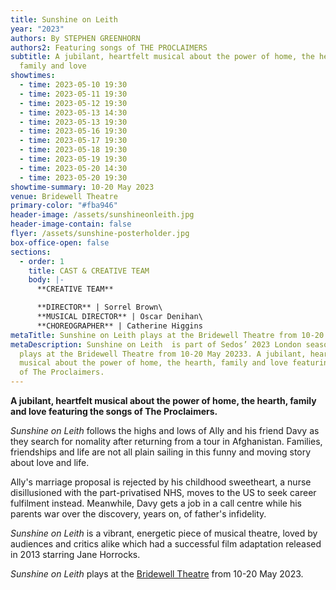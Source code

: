 ```yaml
---
title: Sunshine on Leith
year: "2023"
authors: By STEPHEN GREENHORN
authors2: Featuring songs of THE PROCLAIMERS
subtitle: A jubilant, heartfelt musical about the power of home, the hearth,
  family and love
showtimes:
  - time: 2023-05-10 19:30
  - time: 2023-05-11 19:30
  - time: 2023-05-12 19:30
  - time: 2023-05-13 14:30
  - time: 2023-05-13 19:30
  - time: 2023-05-16 19:30
  - time: 2023-05-17 19:30
  - time: 2023-05-18 19:30
  - time: 2023-05-19 19:30
  - time: 2023-05-20 14:30
  - time: 2023-05-20 19:30
showtime-summary: 10-20 May 2023
venue: Bridewell Theatre
primary-color: "#fba946"
header-image: /assets/sunshineonleith.jpg
header-image-contain: false
flyer: /assets/sunshine-posterholder.jpg
box-office-open: false
sections:
  - order: 1
    title: CAST & CREATIVE TEAM
    body: |-
      **CREATIVE TEAM**

      **DIRECTOR** | Sorrel Brown\
      **MUSICAL DIRECTOR** | Oscar Denihan\
      **CHOREOGRAPHER** | Catherine Higgins
metaTitle: Sunshine on Leith plays at the Bridewell Theatre from 10-20 May 2023
metaDescription: Sunshine on Leith  is part of Sedos’ 2023 London season and
  plays at the Bridewell Theatre from 10-20 May 20233. A jubilant, heartfelt
  musical about the power of home, the hearth, family and love featuring songs
  of The Proclaimers.
---
```

**A jubilant, heartfelt musical about the power of home, the hearth, family and love featuring the songs of The Proclaimers.**

*Sunshine on Leith* follows the highs and lows of Ally and his friend Davy as they search for nomality after returning from a tour in Afghanistan. Families, friendships and life are not all plain sailing in this funny and moving story about love and life.

Ally's marriage proposal is rejected by his childhood sweetheart, a nurse disillusioned with the part-privatised NHS, moves to the US to seek career fulfilment instead. Meanwhile, Davy gets a job in a call centre while his parents war over the discovery, years on, of father's infidelity.

*Sunshine on Leith* is a vibrant, energetic piece of musical theatre, loved by audiences and critics alike which had a successful film adaptation released in 2013 starring Jane Horrocks.

*Sunshine on Leith* plays at the [Bridewell Theatre](https://sedos.co.uk/venues/bridewell) from 10-20 May 2023.